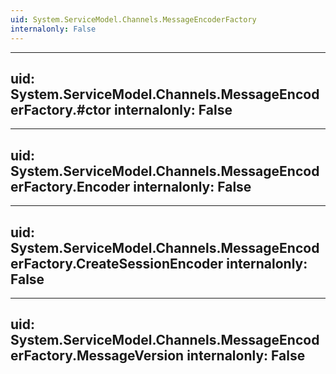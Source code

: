 ```yaml
---
uid: System.ServiceModel.Channels.MessageEncoderFactory
internalonly: False
---
```


---
uid: System.ServiceModel.Channels.MessageEncoderFactory.#ctor
internalonly: False
---

---
uid: System.ServiceModel.Channels.MessageEncoderFactory.Encoder
internalonly: False
---

---
uid: System.ServiceModel.Channels.MessageEncoderFactory.CreateSessionEncoder
internalonly: False
---

---
uid: System.ServiceModel.Channels.MessageEncoderFactory.MessageVersion
internalonly: False
---
